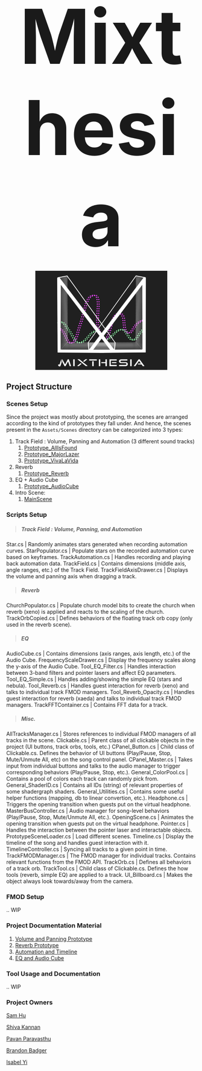 <p align="center">
  <br>
  <a href="https://www.etc.cmu.edu/projects/mixthesia/" style="font-size: 200px; text-decoration: none"><b>Mixthesia</b></a>
  <br><br>
  <img src="Media/mixthesia-logo.PNG" width="350">
</p>

## Project Structure
### Scenes Setup
Since the project was mostly about prototyping, the scenes are arranged according to the kind of prototypes they
fall under. And hence, the scenes present in the `Assets/Scenes` directory can be categorized into 3 types: 
1. Track Field : Volume, Panning and Automation (3 different sound tracks)
    1. [Prototype_AllIsFound](https://github.com/shiva-kannan/mixthesia/blob/895fb3d810caa175f4883e56ef43ec49b356421e/Assets/Scenes/Prototype_AllIsFound.unity)
    2. [Prototype_MajorLazer](https://github.com/shiva-kannan/mixthesia/blob/895fb3d810caa175f4883e56ef43ec49b356421e/Assets/Scenes/Prototype_MajorLazer.unity)
    3. [Prototype_VivaLaVida](https://github.com/shiva-kannan/mixthesia/blob/895fb3d810caa175f4883e56ef43ec49b356421e/Assets/Scenes/Prototype_VivaLaVida.unity) 
2. Reverb
    1. [Prototype_Reverb](https://github.com/shiva-kannan/mixthesia/blob/895fb3d810caa175f4883e56ef43ec49b356421e/Assets/Scenes/Prototype_Reverb.unity)
3. EQ + Audio Cube
    1. [Prototype_AudioCube](https://github.com/shiva-kannan/mixthesia/blob/895fb3d810caa175f4883e56ef43ec49b356421e/Assets/Scenes/Prototype_AudioCube.unity)
4. Intro Scene:
    1. [MainScene](https://github.com/shiva-kannan/mixthesia/blob/895fb3d810caa175f4883e56ef43ec49b356421e/Assets/Scenes/MainScene.unity)


### Scripts Setup
> ##### Track Field : Volume, Panning, and Automation
Star.cs | Randomly animates stars generated when recording automation curves.
StarPopulator.cs | Populate stars on the recorded automation curve based on keyframes.
TrackAutomation.cs | Handles recording and playing back automation data.
TrackField.cs | Contains dimensions (middle axis, angle ranges, etc.) of the Track Field.
TrackFieldAxisDrawer.cs | Displays the volume and panning axis when dragging a track.


> ##### Reverb
ChurchPopulator.cs | Populate church model bits to create the church when reverb (xeno) is applied and reacts to the scaling of the church.
TrackOrbCopied.cs | Defines behaviors of the floating track orb copy (only used in the reverb scene).


> ##### EQ
AudioCube.cs | Contains dimensions (axis ranges, axis length, etc.) of the Audio Cube.
FrequencyScaleDrawer.cs | Display the frequency scales along the y-axis of the Audio Cube.
Tool_EQ_Filter.cs | Handles interaction between 3-band filters and pointer lasers and affect EQ parameters.
Tool_EQ_Simple.cs | Handles adding/showing the simple EQ (stars and nebula).
Tool_Reverb.cs | Handles guest interaction for reverb (xeno) and talks to individual track FMOD managers.
Tool_Reverb_Opacity.cs | Handles guest interaction for reverb (xaeda) and talks to individual track FMOD managers.
TrackFFTContainer.cs | Contains FFT data for a track.


> ##### Misc.
AllTracksManager.cs | Stores references to individual FMOD managers of all tracks in the scene.
Clickable.cs | Parent class of all clickable objects in the project (UI buttons, track orbs, tools, etc.)
CPanel_Button.cs | Child class of Clickable.cs. Defines the behavior of UI buttons (Play/Pause, Stop, Mute/Unmute All, etc) on the song control panel.
CPanel_Master.cs | Takes input from individual buttons and talks to the audio manager to trigger corresponding behaviors (Play/Pause, Stop, etc.).
General_ColorPool.cs | Contains a pool of colors each track can randomly pick from.
General_ShaderID.cs | Contains all IDs (string) of relevant properties of some shadergraph shaders.
General_Utilities.cs | Contains some useful helper functions (mapping, db to linear convertion, etc.).
Headphone.cs | Triggers the opening transition when guests put on the virtual headphone.
MasterBusController.cs | Audio manager for song-level behaviors (Play/Pause, Stop, Mute/Unmute All, etc.).
OpeningScene.cs | Animates the opening transition when guests put on the virtual headphone.
Pointer.cs | Handles the interaction between the pointer laser and interactable objects.
PrototypeSceneLoader.cs | Load different scenes.
Timeline.cs | Display the timeline of the song and handles guest interaction with it.
TimelineController.cs | Syncing all tracks to a given point in time.
TrackFMODManager.cs | The FMOD manager for individual tracks. Contains relevant functions from the FMOD API.
TrackOrb.cs | Defines all behaviors of a track orb.
TrackTool.cs | Child class of Clickable.cs. Defines the how tools (reverb, simple EQ) are applied to a track.
UI_Billboard.cs | Makes the object always look towards/away from the camera.



### FMOD Setup
.. WIP

### Project Documentation Material

1. [Volume and Panning Prototype](https://www.etc.cmu.edu/projects/mixthesia/index.php/prototypes/volume-panning/)
2. [Reverb Prototype](https://www.etc.cmu.edu/projects/mixthesia/index.php/prototypes/reverb/)
3. [Automation and Timeline](https://www.etc.cmu.edu/projects/mixthesia/index.php/prototypes/automation-timeline/)
4. [EQ and Audio Cube](https://www.etc.cmu.edu/projects/mixthesia/index.php/prototypes/eq-audio-cube/)


### Tool Usage and Documentation

.. WIP

### Project Owners

[Sam Hu](https://www.samjhhu.com/)

[Shiva Kannan](https://shivakannan.me/)

[Pavan Paravasthu](https://www.pavanparavasthu.com/)

[Brandon Badger](https://bmbadger97.wixsite.com/portfolio)

[Isabel Yi]()
